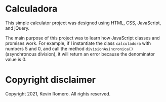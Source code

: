 # Calculadora
This simple calculator project was designed using HTML, CSS, JavaScript, and jQuery.

The main purpose of this project was to learn how JavaScript classes and promises work. 
For example, if I instantiate the class `calculadora` with numbers 5 and 0, and call the method `divisionAsincronica()` (asynchronous division), it will return an error because the denominator value is 0.

# Copyright disclaimer
Copyright 2021, Kevin Romero. All rights reserved.
